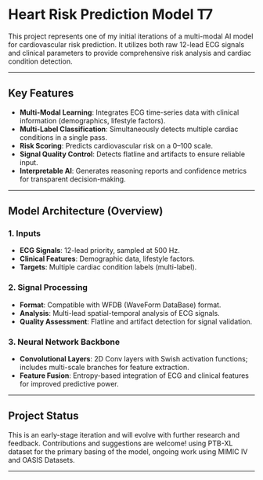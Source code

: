 # Heart Risk Prediction Model T7

This project represents one of my initial iterations of a multi-modal AI model for cardiovascular risk prediction. It utilizes both raw 12-lead ECG signals and clinical parameters to provide comprehensive risk analysis and cardiac condition detection.

---

## Key Features

- **Multi-Modal Learning**: Integrates ECG time-series data with clinical information (demographics, lifestyle factors).
- **Multi-Label Classification**: Simultaneously detects multiple cardiac conditions in a single pass.
- **Risk Scoring**: Predicts cardiovascular risk on a 0–100 scale.
- **Signal Quality Control**: Detects flatline and artifacts to ensure reliable input.
- **Interpretable AI**: Generates reasoning reports and confidence metrics for transparent decision-making.

---

## Model Architecture (Overview)

### 1. Inputs
- **ECG Signals**: 12-lead priority, sampled at 500 Hz.
- **Clinical Features**: Demographic data, lifestyle factors.
- **Targets**: Multiple cardiac condition labels (multi-label).

### 2. Signal Processing
- **Format**: Compatible with WFDB (WaveForm DataBase) format.
- **Analysis**: Multi-lead spatial-temporal analysis of ECG signals.
- **Quality Assessment**: Flatline and artifact detection for signal validation.

### 3. Neural Network Backbone
- **Convolutional Layers**: 2D Conv layers with Swish activation functions; includes multi-scale branches for feature extraction.
- **Feature Fusion**: Entropy-based integration of ECG and clinical features for improved predictive power.

---

## Project Status

This is an early-stage iteration and will evolve with further research and feedback. Contributions and suggestions are welcome!
using PTB-XL dataset for the primary basing of the model, ongoing work using MIMIC IV and OASIS Datasets.


---
